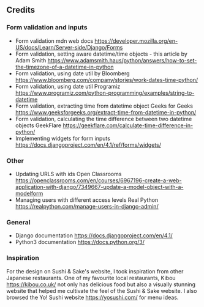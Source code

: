 ## Credits

### Form validation and inputs
- Form validation mdn web docs https://developer.mozilla.org/en-US/docs/Learn/Server-side/Django/Forms
- Form validation, setting aware datetime/time objects - this article by Adam Smith https://www.adamsmith.haus/python/answers/how-to-set-the-timezone-of-a-datetime-in-python
- Form validation, using date util by Bloomberg https://www.bloomberg.com/company/stories/work-dates-time-python/
- Form validation, using date util Programiz https://www.programiz.com/python-programming/examples/string-to-datetime
- Form validation, extracting time from datetime object Geeks for Geeks https://www.geeksforgeeks.org/extract-time-from-datetime-in-python/
- Form validation, calculating the time difference between two datetime objects GeekFlare https://geekflare.com/calculate-time-difference-in-python/
- Implementing widgets for form inputs https://docs.djangoproject.com/en/4.1/ref/forms/widgets/

### Other
- Updating URLS with ids Open Classrooms https://openclassrooms.com/en/courses/6967196-create-a-web-application-with-django/7349667-update-a-model-object-with-a-modelform
- Managing users with different access levels Real Python https://realpython.com/manage-users-in-django-admin/

### General
- Django documentation https://docs.djangoproject.com/en/4.1/
- Python3 documentation https://docs.python.org/3/

### Inspiration
For the design on Sushi & Sake's website, I took inspiration from other Japanese restaurants. One of my favourite local restaurants, Kibou https://kibou.co.uk/ not only has delicious food but also a visually stunning website that helped me cultivate the feel of the Sushi & Sake website. I also browsed the Yo! Sushi website https://yosushi.com/ for menu ideas.